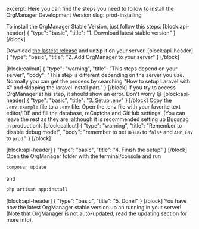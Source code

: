 excerpt: Here you can find the steps you need to follow to install the OrgManager Development Version
slug: prod-installing

To install the OrgManager Stable Version, just follow this steps:
[block:api-header]
{
  "type": "basic",
  "title": "1. Download latest stable version"
}
[/block]

Download [the lastest release](https://github.com/orgmanager/orgmanager/releases/latest) and unzip it on your server.
[block:api-header]
{
  "type": "basic",
  "title": "2. Add OrgManager to your server"
}
[/block]

[block:callout]
{
  "type": "warning",
  "title": "This steps depend on your server",
  "body": "This step is different depending on the server you use. Normally you can get the process by searching \"How to setup Laravel with X\" and skipping the laravel install part."
}
[/block]
If you try to access OrgManager at his step, it should show an error. Don't worry :smile: 
[block:api-header]
{
  "type": "basic",
  "title": "3. Setup .env"
}
[/block]
Copy the `.env.example` file to a `.env` file. Open the .env file with your favorite text editor/IDE and fill the database, reCaptcha and GitHub settings. (You can leave the rest as they are, although it is recommended setting up [Bugsnag](https://www.bugsnag.com/) in production).
[block:callout]
{
  "type": "warning",
  "title": "Remember to disable debug mode!",
  "body": "remember to set `DEBUG` to `false` and `APP_ENV` to `prod`."
}
[/block]

[block:api-header]
{
  "type": "basic",
  "title": "4. Finish the setup"
}
[/block]
Open the OrgManager folder with the terminal/console and run

```sh
composer update
```
and

```sh
php artisan app:install
```
[block:api-header]
{
  "type": "basic",
  "title": "5. Done!"
}
[/block]
You have now the latest OrgManager stable version up an running in your server! (Note that OrgManager is not auto-updated, read the updating section for more info).